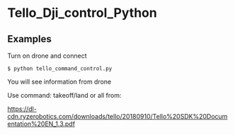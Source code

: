 # Tello_Dji_control_Python

## Examples
Turn on drone and connect

```
$ python tello_command_control.py
```
You will see information from drone

Use command: takeoff/land or all from:

https://dl-cdn.ryzerobotics.com/downloads/tello/20180910/Tello%20SDK%20Documentation%20EN_1.3.pdf
